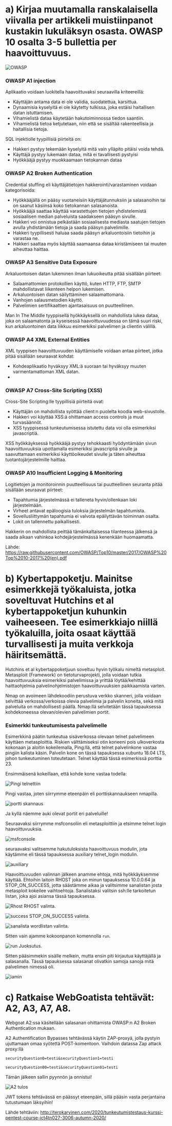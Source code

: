 # a) Kirjaa muutamalla ranskalaisella viivalla per artikkeli muistiinpanot kustakin lukuläksyn osasta. OWASP 10 osalta 3-5 bullettia per haavoittuvuus. #


![OWASP](https://github.com/samuli-salonen/-Tunkeutumistestaus-ict4tn027-3006-ti-2020s/blob/main/OWASP.png)


### OWASP A1 injection ###

Aplikaatio voidaan luokitella haavoittuvaksi seuraavilla kriteereillä:

* Käyttäjän antama data ei ole validia, suodatettua, karsittua.
* Dynaamisia kyselyitä ei ole käytetty tulkissa, joka estäisi haitallisen datan istuttamisen.
* Vihamielistä dataa käytetään hakutoiminnossa tiedon saantiin.
* Vihamielistä tietoa ketjutetaan, niin että se sisältää rakenteellisia ja haitallisia tietoja.

SQL injektiolle tyypillisiä piirteitä on:

* Hakkeri pystyy tekemään kyselyitä mitä vain ylläpito pitäisi voida tehdä.
* Käyttäjä pystyy lukemaan dataa, mitä ei tavallisesti pystyisi
* Hyökkääjä pystyy muokkaamaan tietokannan dataa

### OWASP A2 Broken Authentication ###

Credential stuffing eli käyttäjätietojen hakkerointi/varastaminen voidaan kategorisoida:

* Hyökkääjällä on pääsy vuotaneisiin käyttäjätunnuksiin ja salasanoihin tai on saanut käsiinsä koko tietokannan salasanoista.
* Hyökkääjä saattaa käyttää varastettujen tietojen yhdistelemistä sosiaalisen median palveluista saadakseen pääsyn sivulle.
* Hakkeri voi onnistua pelkästään sosiaalisesta mediasta saatujen tietojen avulla yhdistämään tietoja ja saada pääsyn palvelimille.
* Hakkeri tyypillisesti haluaa saada pääsyn arkaluontoisiin tietoihin ja varastaa ne.
* Hakkeri saattaa myös käyttää saamaansa dataa kiristämiseen tai muuten aiheuttaa haittaa.

### OWASP A3 Sensitive Data Exposure ###

Arkaluontoisen datan lukeminen ilman lukuoikeutta pitää sisällään piirteet:

* Salaamattomien protokollien käyttö, kuten HTTP, FTP, SMTP mahdollistavat liikenteen helpon lukemisen.
* Arkaluontoisen datan säilyttäminen salaamattomana.
* Vanhojen salausmetodien käyttö.
* Palvelimien sertifikaattien ajantasaisuus on puutteellinen.

Man In The Middle tyyppisellä hyökkäyksellä on mahdollista lukea dataa, joka on salaamatonta ja kyseisessä haavoittuvuudessa on tämä suuri riski, kun arkaluontoinen data liikkuu esimerkiksi palvelimen ja clientin välillä.

### OWASP A4 XML External Entities ###

XML tyyppisen haavoittuvuuden käyttämiselle voidaan antaa piirteet, jotka pitää sisällään seuraavat kohdat:

* Kohdeaplikaatio hyväksyy XML:ä suoraan tai hyväksyy muuten varmentamattoman XML datan.
* 

### OWASP A7 Cross-Site Scripting (XSS) ###

Cross-Site Scripting:lle tyypillisiä piirteitä ovat:

* Käyttäjän on mahdollista syöttää client:n puolelta koodia web-sivustolle.
* Hakkeri voi käyttää XSS:ä ohittamaan access controls ja muut turvasäännöt.
* XSS tyyppisessä tunkeutumisessa istutettu data voi olla esimerkiksi javascriptiä.

XSS hyökkäyksessä hyökkääjä pystyy tehokkaasti hyödyntämään sivun haavoittuvuuksia upottamalla esimerkiksi javascriptiä sivulle ja saavuttamaan esimerkiksi käyttöoikeudet sivulle ja täten aiheuttaa tuotantojärjestelmille haittaa.

### OWASP A10 Insufficient Logging & Monitoring ###

Logitietojen ja monitoroinnin puutteellisuus tai puutteellinen seuranta pitää sisällään seuraavat piirteet:

* Tapahtumia järjestelmässä ei talleneta hyvin/ollenkaan loki järjestelmään.
* Virheet antavat epäloogisia tuloksia järjestelmän tapahtumista.
* Sovellusliittymän tapahtumia ei valvota epäilyttävän toiminnan osalta.
* Lokit on tallennettu paikallisesti.

Hakkerin on mahdollista peittää tämänkaltaisessa tilanteessa jälkensä ja saada aikaan vahinkoa kohdejärjestelmässä kenenkään huomaamatta.


Lähde: https://raw.githubusercontent.com/OWASP/Top10/master/2017/OWASP%20Top%2010-2017%20(en).pdf

# b) Kybertappoketju. Mainitse esimerkkejä työkaluista, jotka soveltuvat Hutchins et al kybertappoketjun kuhunkin vaiheeseen. Tee esimerkkiajo niillä työkaluilla, joita osaat käyttää turvallisesti ja muita verkkoja häiritsemättä. #

Hutchins et al kybertappoketjuun soveltuu hyvin työkalu nimeltä metasploit. Metasploit (Framework) on tietoturvaprojekti, jolla voidaan tutkia haavoittuvuuksia esimerkiksi palvelimissa ja yrittää löytää/kehittää haittaohjelmia palvelinohjelmistojen haavoittuvuuksien paikkaamista varten. 

Nmap on avoimeen lähdekoodiin perustuva verkko skanneri, jolla voidaan selvittää verkossa/verkoissa olevia palvelimia ja palvelin koneita, sekä mitä palveluita on mahdollisesti päällä. Nmap:llä selvitetään tässä tapauksessa kohdekoneessa olevan/olevien palvelimien portit.

### Esimerkki tunkeutumisesta palvelimelle ###

Esimerkkinä päätin tunkeutua sisäverkossa olevaan telnet palvelimeen käyttäen metasploittia. Riskien välttämiseksi otin koneeni pois ulkoverkosta kokonaan ja aloitin kokeilemalla, Ping:llä, että telnet palvelinkone vastaa pingiin kalista käsin. Palvelin kone on tässä tapauksessa xubuntu 18.04 LTS, johon tunkeutuminen toteutetaan. Telnet käyttää tässä esimerkissä porttia 23.

Ensimmäisenä kokeillaan, että kohde kone vastaa todella:

![Pingi telnettiin](https://github.com/samuli-salonen/-Tunkeutumistestaus-ict4tn027-3006-ti-2020s/blob/main/h2/ping.png)

Pingi vastaa, joten siirrymme eteenpäin eli porttiskannaukseen nmapilla.

![portti skannaus](https://github.com/samuli-salonen/-Tunkeutumistestaus-ict4tn027-3006-ti-2020s/blob/main/h2/porttiskan.png)

Ja kyllä näemme auki olevat portit eri palveluille!


Seuraavaksi siirrymme msfconsoliin eli metasploittiin ja etsimme telnet login haavoittuvuuksia.

![msfconsole](https://github.com/samuli-salonen/-Tunkeutumistestaus-ict4tn027-3006-ti-2020s/blob/main/h2/telnetsearch.png)


seuraavaksi valitsemme hakutuloksista haavoittuvuus modulin, jota käytämme eli tässä tapauksessa auxiliary telnet_login modulin.

![auxiliary](https://github.com/samuli-salonen/-Tunkeutumistestaus-ict4tn027-3006-ti-2020s/blob/main/h2/telnetsploit.png)

Haavoittuvuuden valinnan jälkeen anamme ehtoja, mitä hyökkäyksemme käyttää. Ehtoihin laitoin RHOST joka on minun tapauksessa 10.0.0.64 ja STOP_ON_SUCCESS, jotta säästämme aikaa ja valitsimme sanalistan josta metasploit kokeilee vaihtoehtoja. Sanalistaksi valitsin ssh:lle tarkoitetun listan, joka ajoi asiansa tässä tapauksessa.

![Rhost](https://github.com/samuli-salonen/-Tunkeutumistestaus-ict4tn027-3006-ti-2020s/blob/main/h2/RHOST_valinta.png)
RHOST valinta.

![success](https://github.com/samuli-salonen/-Tunkeutumistestaus-ict4tn027-3006-ti-2020s/blob/main/h2/success.png)
STOP_ON_SUCCESS valinta.

![sanalista](https://github.com/samuli-salonen/-Tunkeutumistestaus-ict4tn027-3006-ti-2020s/blob/main/h2/wordlist.png)
wordlistan valinta.

Sitten vain ajamme kokoonpanon komennolla ``` run ```.

![run](https://github.com/samuli-salonen/-Tunkeutumistestaus-ict4tn027-3006-ti-2020s/blob/main/h2/wordlistsuccess.png)
Juoksutus.


Sitten pääsimmekin sisälle melkein, mutta ensin piti kirjautua käyttäjällä ja salasanalla. Tässä tapauksessa salasanat olivatkin samoja sanoja mitä palvelimen nimessä oli. 

![iamin](https://github.com/samuli-salonen/-Tunkeutumistestaus-ict4tn027-3006-ti-2020s/blob/main/h2/iamin.png)




# c) Ratkaise WebGoatista tehtävät: A2, A3, A7, A8. #

Webgoat A2:ssa käsitellään salasanan ohittamista OWASP:n A2 Broken Authentication mukaan.

A2 Authentification Bypasses tehtävässä käytin ZAP-proxyä, jolla pystyin ujuttamaan omaa syötettä POST-komentoon.
Vaihdoin datassa Zap attack proxy:llä 

``` securityQuestion0=testi&securityQuestion1=testi ```


``` securityQuestion00=testi&securityQuestion01=testi ```

Tämän jälkeen sallin pyynnön ja onnistui!


![A2 tulos](https://github.com/samuli-salonen/-Tunkeutumistestaus-ict4tn027-3006-ti-2020s/blob/main/a2-1.PNG)

JWT tokens tehtävässä en päässyt eteenpäin, sillä pääsin vasta perjantaina tutustumaan läksyihin!




Lähde tehtäviin: http://terokarvinen.com/2020/tunkeutumistestaus-kurssi-pentest-course-ict4tn027-3006-autumn-2020/

